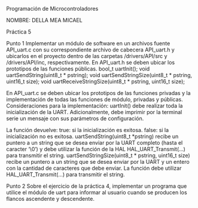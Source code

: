 Programación de Microcontroladores

NOMBRE: DELLA MEA MICAEL

Práctica 5

Punto 1
Implementar un módulo de software en un archivos fuente API_uart.c con su correspondiente archivo de cabecera API_uart.h y ubicarlos en el proyecto dentro de  las carpetas /drivers/API/src y /drivers/API/inc, respectivamente.
En API_uart.h se deben ubicar los prototipos de las funciones públicas.
bool_t uartInit();
void uartSendString(uint8_t * pstring);
void uartSendStringSize(uint8_t * pstring, uint16_t size);
void uartReceiveStringSize(uint8_t * pstring, uint16_t size);

En API_uart.c se deben ubicar los prototipos de las funciones privadas y la implementación de todas las funciones de módulo, privadas y públicas.
Consideraciones para la implementación:
uartInit() debe realizar toda la inicialización de la UART.  Adicionalmente, debe imprimir por la terminal serie un mensaje con sus parámetros de configuración.

La función devuelve:
true: si la inicialización es exitosa.
false: si la inicialización no es exitosa.
uartSendString(uint8_t *pstring) recibe un puntero a un string que se desea enviar por la UART completo (hasta el caracter ‘\0’) y debe utilizar la función de la HAL HAL_UART_Transmit(...) para transmitir el string.
uartSendStringSize(uint8_t * pstring, uint16_t size) recibe un puntero a un string que se desea enviar por la UART y un entero con la cantidad de caracteres que debe enviar. La función debe utilizar HAL_UART_Transmit(...) para transmitir el string.

Punto 2
Sobre el ejercicio de la práctica 4, implementar un programa que utilice el módulo de uart para informar al usuario cuando se producen los flancos ascendente y descendente.

